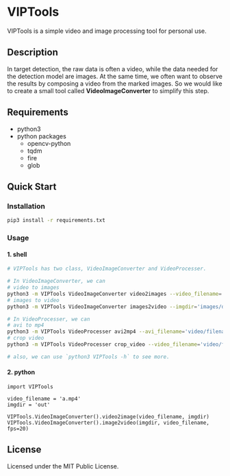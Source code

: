 # VIPTools

VIPTools is a simple video and image processing tool for personal use.

## Description

In target detection, the raw data is often a video, while the data needed for the detection model are images. At the same time, we often want to observe the results by composing a video from the marked images. So we would like to create a small tool called **VideoImageConverter** to simplify this step.

## Requirements

- python3
- python packages
  - opencv-python
  - tqdm
  - fire
  - glob

## Quick Start

### Installation

``` bash
pip3 install -r requirements.txt
```

### Usage

#### 1. shell

```bash
# VIPTools has two class, VideoImageConverter and VideoProcesser.

# In VideoImageConverter, we can
# video to images
python3 -m VIPTools VideoImageConverter video2images --video_filename='video/filename' --imgdir='out'
# images to video
python3 -m VIPTools VideoImageConverter images2video --imgdir='images/dir' --fps=20 --video_filename='out.avi'

# In VideoProcesser, we can
# avi to mp4
python3 -m VIPTools VideoProcesser avi2mp4 --avi_filename='video/filename.avi' --mp4_filename='out.mp4'
# crop video
python3 -m VIPTools VideoProcesser crop_video --video_filename='video/filename' --crop_filename='out[.avi|.mp4]' [--start_time=[0] --end_time=[int]]

# also, we can use `python3 VIPTools -h` to see more.
```

#### 2. python

```python3
import VIPTools

video_filename = 'a.mp4'
imgdir = 'out'

VIPTools.VideoImageConverter().video2image(video_filename, imgdir)
VIPTools.VideoImageConverter().image2video(imgdir, video_filename, fps=20)
```

##  License

Licensed under the MIT Public License.